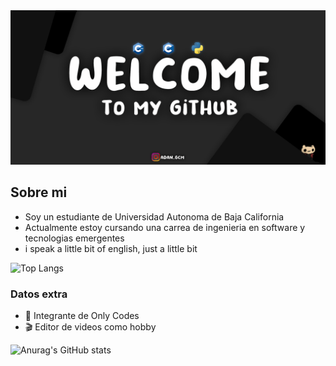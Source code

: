 <img src="assets/Git3.png">

## Sobre mi
- Soy un estudiante de Universidad Autonoma de Baja California
- Actualmente estoy cursando una carrea de ingenieria en software y tecnologias emergentes
- i speak a little bit of english, just a little bit

![Top Langs](https://github-readme-stats.vercel.app/api/top-langs?username=AdanCC21&show_icons=true&locale=en&layout=compact&hide_border=true&theme=radical)

### Datos extra
- 🥶 Integrante de Only Codes
- 🎬 Editor de videos como hobby

![Anurag's GitHub stats](https://github-readme-stats.vercel.app/api?username=AdanCC21&theme=dark&show_icons=true)
